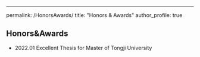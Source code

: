 ---
permalink: /HonorsAwards/
title: "Honors & Awards"
author_profile: true

## Honors&Awards

* 2022.01 Excellent Thesis for Master of Tongji University

